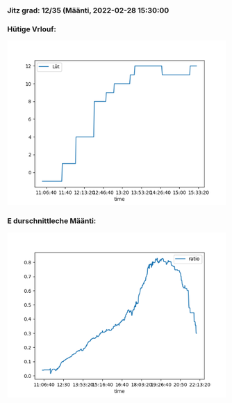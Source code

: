 ### Jitz grad: 12/35 (Määnti, 2022-02-28 15:30:00

### Hütige Vrlouf:
![Graph](Today.png)

### E durschnittleche Määnti:
![Graph](Määnti.png)